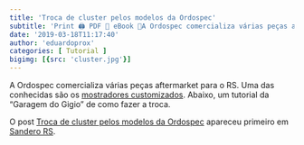 ```yaml
---
title: 'Troca de cluster pelos modelos da Ordospec'
subtitle: 'Print 🖨 PDF 📄 eBook 📱A Ordospec comercializa várias peças aftermarket para o RS. Uma das conhecidas são os mostradores customizados. Abaixo, um tutorial da “Garagem do Gigio” de como fazer a troca.'
date: '2019-03-18T11:17:40'
author: 'eduardoprox'
categories: [ Tutorial ]
bigimg: [{src: 'cluster.jpg'}]
---
```


A Ordospec comercializa várias peças aftermarket para o RS. Uma das conhecidas são os [mostradores customizados](https://www.ordospec.com.br/interior-e-exterior/painel-racing-ordospec-para-r-s-cluster/?variant=55205800). Abaixo, um tutorial da “Garagem do Gigio” de como fazer a troca.




O post [Troca de cluster pelos modelos da Ordospec](https://sanderors.com/clusters/) apareceu primeiro em [Sandero RS](https://sanderors.com).

